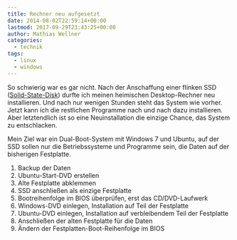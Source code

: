 ```yaml
---
title: Rechner neu aufgesetzt
date: 2014-08-02T22:59:14+00:00
lastmod: 2017-09-29T23:43:25+00:00
author: Mathias Wellner
categories:
  - technik
tags:
  - linux
  - windows
---
```

So schwierig war es gar nicht. Nach der Anschaffung einer flinken SSD (<a href="http://de.wikipedia.org/wiki/Solid-State-Drive" title="Solid-State-Disk" target="_blank">Solid-State-Disk</a>) durfte ich meinen heimischen Desktop-Rechner neu installieren. Und nach nur wenigen Stunden steht das System wie vorher. Jetzt kann ich die restlichen Programme nach und nach dazu installieren. Aber letztendlich ist so eine Neuinstallation die einzige Chance, das System zu entschlacken. 

Mein Ziel war ein Dual-Boot-System mit Windows&nbsp;7 und Ubuntu, auf der SSD sollen nur die Betriebssysteme und Programme sein, die Daten auf der bisherigen Festplatte. 

  1. Backup der Daten
  2. Ubuntu-Start-DVD erstellen
  3. Alte Festplatte abklemmen
  4. SSD anschließen als einzige Festplatte
  5. Bootreihenfolge im BIOS überprüfen, erst das CD/DVD-Laufwerk
  6. Windows-DVD einlegen, Installation auf Teil der Festplatte
  7. Ubuntu-DVD einlegen, Installation auf verbleibendem Teil der Festplatte
  8. Anschließen der alten Festplatte für die Daten
  9. Ändern der Festplatten-Boot-Reihenfolge im BIOS